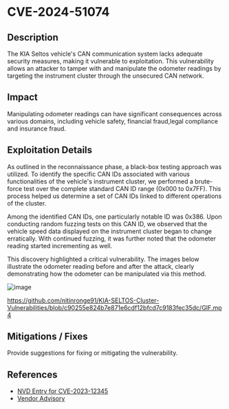 # CVE-2024-51074

## Description
The KIA Seltos vehicle's CAN communication system lacks adequate security measures, making it vulnerable to exploitation. This vulnerability allows an attacker to tamper with and manipulate the odometer readings by targeting the instrument cluster through the unsecured CAN network.

## Impact
Manipulating odometer readings can have significant consequences across various domains, including vehicle safety, financial fraud,legal compliance and insurance fraud. 

## Exploitation Details
As outlined in the reconnaissance phase, a black-box testing approach was utilized. To identify the specific CAN IDs associated with various functionalities of the vehicle's instrument cluster, we performed a brute-force test over the complete standard CAN ID range (0x000 to 0x7FF). This process helped us determine a set of CAN IDs linked to different operations of the cluster.

Among the identified CAN IDs, one particularly notable ID was 0x386. Upon conducting random fuzzing tests on this CAN ID, we observed that the vehicle speed data displayed on the instrument cluster began to change erratically. With continued fuzzing, it was further noted that the odometer reading started incrementing as well.

This discovery highlighted a critical vulnerability. The images below illustrate the odometer reading before and after the attack, clearly demonstrating how the odometer can be manipulated via this method.

![image](https://github.com/user-attachments/assets/74f7f7c2-535c-498f-b4f2-89f2a6ce7e83)



https://github.com/nitinronge91/KIA-SELTOS-Cluster-Vulnerabilities/blob/c90255e824b7e871e6cdf12bfcd7c9183fec35dc/GIF.mp4





## Mitigations / Fixes
Provide suggestions for fixing or mitigating the vulnerability.

## References
- [NVD Entry for CVE-2023-12345](https://nvd.nist.gov/vuln/detail/CVE-2023-12345)
- [Vendor Advisory](https://examplevendor.com/advisory/12345)
